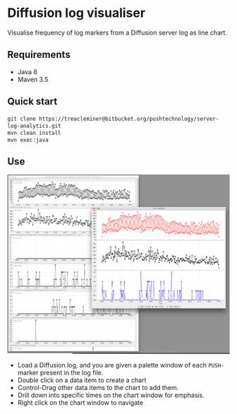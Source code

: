 # Diffusion log visualiser

Visualise frequency of log markers from a Diffusion server log as line chart.

## Requirements

* Java 8
* Maven 3.5

## Quick start

```
git clone https://treacleminer@bitbucket.org/pushtechnology/server-log-analytics.git
mvn clean install
mvn exec:java
```

## Use

![Composing a chart](./docs/example.png)

* Load a Diffusion log, and you are given a palette window of each `PUSH-` marker present in the log file.
* Double click on a data item to create a chart
* Control-Drag other data items to the chart to add them.
* Drill down into specific times on the chart window for emphasis.
* Right click on the chart window to navigate